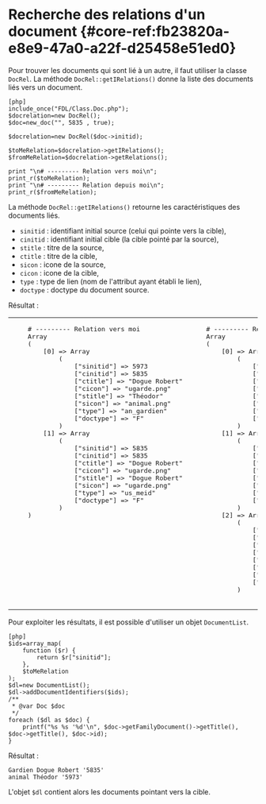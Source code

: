# Recherche des relations d'un document {#core-ref:fb23820a-e8e9-47a0-a22f-d25458e51ed0}

Pour trouver les documents qui sont lié à un autre, il faut utiliser la classe `DocRel`.
La méthode `DocRel::getIRelations()` donne la liste des documents liés vers un document.

    [php]
    include_once("FDL/Class.Doc.php");
    $docrelation=new DocRel();
    $doc=new_doc("", 5835 , true);
    
    $docrelation=new DocRel($doc->initid);
    
    $toMeRelation=$docrelation->getIRelations();
    $fromMeRelation=$docrelation->getRelations();
    
    print "\n# --------- Relation vers moi\n";
    print_r($toMeRelation);
    print "\n# --------- Relation depuis moi\n";
    print_r($fromMeRelation);

La méthode `DocRel::getIRelations()` retourne les caractéristiques des documents liés.

*   `sinitid` : identifiant initial source (celui qui pointe vers la cible),
*   `cinitid` : identifiant initial cible (la cible pointé par la source),
*   `stitle` : titre de la source,
*   `ctitle` : titre de la cible,
*   `sicon` : icone de la source,
*   `cicon` : icone de la cible,
*   `type` : type de lien (nom de l'attribut ayant établi le lien),
*   `doctype` : doctype du document source.

Résultat :

 <table>
    <tr><td style="vertical-align:top;width:50%"><pre>
    # --------- Relation vers moi
    Array
    (
        [0] => Array
            (
                ["sinitid"] => 5973
                ["cinitid"] => 5835
                ["ctitle"] => "Dogue Robert"
                ["cicon"] => "ugarde.png"
                ["stitle"] => "Théodor"
                ["sicon"] => "animal.png"
                ["type"] => "an_gardien"
                ["doctype"] => "F"
            )
        [1] => Array
            (
                ["sinitid"] => 5835
                ["cinitid"] => 5835
                ["ctitle"] => "Dogue Robert"
                ["cicon"] => "ugarde.png"
                ["stitle"] => "Dogue Robert"
                ["sicon"] => "ugarde.png"
                ["type"] => "us_meid"
                ["doctype"] => "F"
            )
    )
 </pre></td><td ><pre>
    # --------- Relation depuis moi
    Array
    (
        [0] => Array
            (
                ["sinitid"] => 5835
                ["cinitid"] => 5830
                ["ctitle"] => "Surveillants"
                ["cicon"] => "igroup.png"
                ["stitle"] => "Dogue Robert"
                ["sicon"] => "ugarde.png"
                ["type"] => "us_idgroup"
                ["doctype"] => "F"
            )
        [1] => Array
            (
                ["sinitid"] => 5835
                ["cinitid"] => 1010
                ["ctitle"] => "Utilisateurs"
                ["cicon"] => "igroup.png"
                ["stitle"] => "Dogue Robert"
                ["sicon"] => "ugarde.png"
                ["type"] => "us_idgroup"
                ["doctype"] => "F"
            )
        [2] => Array
            (
                ["sinitid"] => 5835
                ["cinitid"] => 5832
                ["ctitle"] => "Gardien surveillant"
                ["cicon"] => "role.png"
                ["stitle"] => "Dogue Robert"
                ["sicon"] => "ugarde.png"
                ["type"] => "us_roles"
                ["doctype"] => "F"
            )
 </pre></td></tr></table>

Pour exploiter les résultats, il est possible d'utiliser un objet `DocumentList`.

    [php]
    $ids=array_map(
        function ($r) {
            return $r["sinitid"];
        },
        $toMeRelation
    );
    $dl=new DocumentList();
    $dl->addDocumentIdentifiers($ids);
    /**
     * @var Doc $doc
     */
    foreach ($dl as $doc) {
        printf("%s %s '%d'\n", $doc->getFamilyDocument()->getTitle(), $doc->getTitle(), $doc->id);
    }

Résultat :

    Gardien Dogue Robert '5835'
    animal Théodor '5973'

L'objet `$dl` contient alors les documents pointant vers la cible.

<!-- link -->
[searchdoc]:        #core-ref:a5216d5c-4e0f-4e3c-9553-7cbfda6b3255
[propdoc]:          #core-ref:9aa8edfa-2f2a-11e2-aaec-838a12b40353 "Liste des propriétés du document"
[layoutblock]:      #core-ref:587b563e-7371-469f-9d1e-350607056c73
[formatcollection]: #core-ref:74ce9ce4-8e4e-42ee-a0df-415eb6897a81
[pgop]:             http://www.postgresql.org/docs/9.1/static/functions.html "Opérateurs Postgresql 9.1"
[docattributs]:     #core-ref:4e167170-33ed-11e2-8134-a7f43955d6f3
[attdocid]:         #core-ref:d461d5f5-b635-47a0-944d-473c227587ab
[phpiterator]:      http://php.net/manual/fr/class.iterator.php "Interface Iterator"
[docacl]:           #core-ref:a99dcc5f-f42f-4574-bbfa-d7bb0573c95d "Droits du document"
